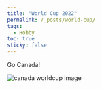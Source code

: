 ```yaml
---
title: "World Cup 2022"
permalink: /_posts/world-cup/
tags:
  - Hobby
toc: true
sticky: false
---
```


Go Canada!
<br/>

![canada worldcup image](https://github.com/julianajlee/julianajlee.github.io/tree/master/assets/images/canada-world-cup-promo.png)

